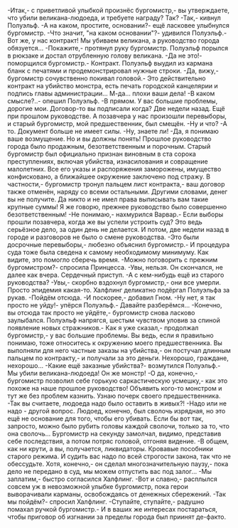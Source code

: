   -Итак,- с приветливой улыбкой произнёс бургомистр,- вы утверждаете, что убили великана-людоеда, и требуете награду? Так?
-Так,- кивнул Полуэльф.
-А на каком, простите, основании?- ещё ласковее улыбнулся бургомистр.
-Что значит, "на каком основании"?- удивился Полуэльф.- Вот же, у нас контракт! Мы убиваем великана, а руководство города обязуется...
-Покажите,- протянул руку бургомистр. Полуэльф порылся в рюкзаке и достал отрубленную голову великана.
-Да не это!- поморщился бургомистр.- Контракт.
Полуэльф выудил из кармана бланк с печатями и продемонстрировал нужные строки.
-Да, вижу,- бургомистр сочувственно покивал головой.- Это действительно контракт на убийство монстра, есть печать городской канцелярии и подпись главы администрации... М-да... плохи ваши дела!
-В каком смысле?..- опешил Полуэльф.
-В прямом. У вас большие проблемы, дорогие мои. Договор-то вы подписали когда? Две недели назад. Ещё при прошлом руководстве. А позавчера у нас произошли перевыборы, и старый бургомистр, мой предшественник, был смещён.
-Ну и что?
-А то. Документ больше не имеет силы.
-Ну, знаете ли!
-Да, я понимаю ваше возмущение. Но и вы должны понять! Прошлое руководство города было продажным, безответственным и порочным. Старый бургомистр был официально признан виновным в ста сорока преступлениях, включая убийства, изнасилования и совращение малолетних. Все его указы и распоряжения заморожены, имущество конфисковано, а ближайшее окружение заключено под стражу. В частности,- бургомистр тронул пальцем лист контракта,- ваш договор также отменён, наряду со всеми остальными. Другими словами, денег вы не получите. Да никто и не имел права выписывать вам такие крупные суммы! Я же говорю, прежнее руководство было совершенно безответственным!
-Не понимаю,- нахмурился Варвар.- Если выборы прошли позавчера, когда же вы успели устроить суд? Это ведь серьёзное дело, за один день не делается. И потом, две недели назад в городе и разговоров не было о смене руководства.
-Это были досрочные перевыборы,- любезно объяснил бургомистр.- И процедура суда тоже была сведена к самому необходимому минимуму. Как видите, это помогло сберечь время.
-Можно поговорить с прежним бургомистром?- спросила Принцесса.
-Увы, нельзя. Он скончался, не далее как вчера. Сердечный приступ.
-А с кем-нибудь ещё из старого руководства?
-Увы,- скорбно вздохнул бургомистр,- они все умерли. Просто эпидемия какая-то.
Халфлинг деликатно подёргал Полуэльфа за рукав.
-Пойдём отсюда.
-И поскорее,- добавил Гном.
-Ну нет, я так просто не уйду!- упёрся Полуэльф.- Давайте разберёмся...
-Конечно, вы отсюда так просто не уйдёте,- бургомистр снова ласково заулыбался. Полуэльф напрягся, шестым чувством уловив за спиной появление новых стражников.- Как я уже сказал,- продолжал бургомистр,- у вас большие проблемы. Вы ведь, если я правильно понимаю, тоже относитесь к окружению моего предшественника. Вы выполняли для него частные заказы на убийства,- он постучал длинным пальцем по контракту,- и получали за это деньги. Нехорошо, граждане, нехорошо...
-Какие ещё заказные убийства?- возмутился Полуэльф.- Мы убили великана-людоеда! Он же монстр!
-О да, конечно,- бургомистр позволил себе горькую саркастическую усмешку,- как это похоже на наше прошлое руководство! Объявить кого-то монстром и тут же без проблем казнить. Узнаю почерк своего предшественника.
-Так вы считаете, людоеда надо было оставить в живых?!
-Надо или не надо - другой вопрос. Людоед, конечно, был сволочь изрядная, но это ещё не основание для того, чтобы его убивать. Если бы вот так, запросто, можно было рубить головы каждой сволочи, только за то, что она сволочь...
Бургомистр на секунду замолчал, видимо, представив себе последствия, а потом потряс головой, отгоняя видение.
-В общем, как ни крути, а вы, получается, ликвидаторы. Кровавые пособники старого режима. И судить вас надо по всей строгости закона, так что не обессудьте. Хотя, конечно,- он сделал многозначительную паузу,- пока дело не передано в суд, мы можем отпустить вас под залог...
-Мы заплатим,- быстро согласился Халфлинг.
-Вот и славно,- расплылся совсем уж в невозможной улыбке бургомистр, пока герои выворачивали карманы, освобождаясь от денежных сбережений.
-Так мы пойдём?- спросил Халфлинг.
-Ступайте, ступайте,- радушно помахал ручкой бургомистр.- И в ваших же интересах постараться, чтобы приговор об изгнании за пределы города был приинят де-факто.      